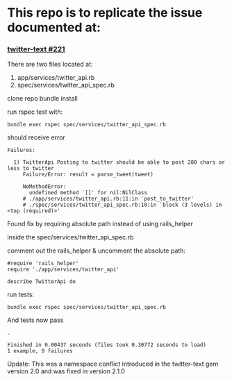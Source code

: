 # This repo is to replicate the issue documented at:

### [twitter-text #221](https://github.com/twitter/twitter-text/issues/221)

There are two files located at:

1. app/services/twitter_api.rb
2. spec/services/twitter_api_spec.rb

clone repo
bundle install

run rspec test with:

```
bundle exec rspec spec/services/twitter_api_spec.rb
```

should receive error

```
Failures:

  1) TwitterApi Posting to twitter should be able to post 280 chars or less to twitter
     Failure/Error: result = parse_tweet(tweet)

     NoMethodError:
       undefined method `[]' for nil:NilClass
     # ./app/services/twitter_api.rb:11:in `post_to_twitter'
     # ./spec/services/twitter_api_spec.rb:10:in `block (3 levels) in <top (required)>'
```

Found fix by requiring absolute path instead of using rails_helper

inside the spec/services/twitter_api_spec.rb

comment out the rails_helper & uncomment the absolute path:

```
#require 'rails_helper'
require './app/services/twitter_api'

describe TwitterApi do
```

run tests:

```
bundle exec rspec spec/services/twitter_api_spec.rb
```

And tests now pass

```
.

Finished in 0.00437 seconds (files took 0.30772 seconds to load)
1 example, 0 failures
```
Update:
This was a namespace conflict introduced in the twitter-text gem version 2.0 and was fixed in version 2.1.0 


